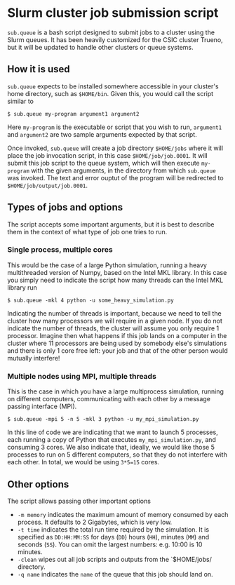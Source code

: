 # Slurm cluster job submission script

`sub.queue` is a bash script designed to submit jobs to a cluster using the Slurm queues. It has been heavily customized for the CSIC cluster Trueno, but it will be updated to handle other clusters or queue systems.

## How it is used

`sub.queue` expects to be installed somewhere accessible in your cluster's home directory, such as `$HOME/bin`. Given this, you would call the script similar to
```
$ sub.queue my-program argument1 argument2
```
Here `my-program` is the executable or script that you wish to run, `argument1` and `argument2` are two sample arguments expected by that script.

Once invoked, `sub.queue` will create a job directory `$HOME/jobs` where it will place the job invocation script, in this case `$HOME/job/job.0001`. It will submit this job script to the queue system, which will then execute `my-program` with the given arguments, in the directory from which `sub.queue` was invoked. The text and error ouptut of the program will be redirected to `$HOME/job/output/job.0001`.

## Types of jobs and options

The script accepts some important arguments, but it is best to describe them in the context of what type of job one tries to run.

### Single process, multiple cores

This would be the case of a large Python simulation, running a heavy multithreaded version of Numpy, based on the Intel MKL library. In this case you simply need to indicate the script how many threads can the Intel MKL library run
```
$ sub.queue -mkl 4 python -u some_heavy_simulation.py
```
Indicating the number of threads is important, because we need to tell the cluster how many processors we will require in a given node. If you do not indicate the number of threads, the cluster will assume you only require 1 processor. Imagine then what happens if this job lands on a computer in the cluster where 11 processors are being used by somebody else's simulations and there is only 1 core free left: your job and that of the other person would mutually interfere!

### Multiple nodes using MPI, multiple threads

This is the case in which you have a large multiprocess simulation, running on different computers, communicating with each other by a message passing interface (MPI).
```
$ sub.queue -mpi 5 -n 5 -mkl 3 python -u my_mpi_simulation.py
```
In this line of code we are indicating that we want to launch 5 processes, each running a copy of Python that executes `my_mpi_simulation.py`, and consuming 3 cores. We also indicate that, ideally, we would like those 5 processes to run on 5 different computers, so that they do not interfere with each other. In total, we would be using `3*5=15` cores.

## Other options

The script allows passing other important options

- `-m memory` indicates the maximum amount of memory consumed by each process. It defaults to 2 Gigabytes, which is very low.
- `-t time` indicates the total run time required by the simulation. It is specified as `DD:HH:MM:SS` for days (`DD`) hours (`HH`), minutes (`MM`) and seconds (`SS`). You can omit the largest numbers: e.g. 10:00 is 10 minutes.
- `-clean` wipes out all job scripts and outputs from the `$HOME/jobs/ directory.
- `-q name` indicates the `name` of the queue that this job should land on.
